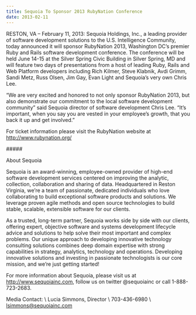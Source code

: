 ```yaml
---
title: Sequoia To Sponsor 2013 RubyNation Conference
date: 2013-02-11
---
```


RESTON, VA – February 11, 2013: Sequoia Holdings, Inc., a leading provider of software development solutions to the U.S. Intelligence Community, today announced it will sponsor RubyNation 2013, Washington DC’s premier Ruby and Rails software development conference. The conference will be held June 14-15 at the Silver Spring Civic Building in Silver Spring, MD and will feature two days of presentations from a host of leading Ruby, Rails and Web Platform developers including Rich Kilmer, Steve Klabnik, Avdi Grimm, Sandi Metz, Russ Olsen, Jim Gay, Evan Light and Sequoia’s very own Chris Lee.

“We are very excited and honored to not only sponsor RubyNation 2013, but also demonstrate our commitment to the local software development community” said Sequoia director of software development Chris Lee. “It’s important, when you say you are vested in your employee’s growth, that you back it up and get involved.”

For ticket information please visit the RubyNation website at <http://www.rubynation.org/>

\#\#\#\#\#

About Sequoia

Sequoia is an award-winning, employee-owned provider of high-end software development services centered on improving the analytic, collection, collaboration and sharing of data. Headquartered in Reston Virginia, we’re a team of passionate, dedicated individuals who love collaborating to build exceptional software products and solutions. We leverage proven agile methods and open source technologies to build stable, scalable, extensible software for our clients.

As a trusted, long-term partner, Sequoia works side by side with our clients, offering expert, objective software and systems development lifecycle advice and solutions to help solve their most important and complex problems. Our unique approach to developing innovative technology consulting solutions combines deep domain expertise with strong capabilities in strategy, analytics, technology and operations. Developing innovative solutions and investing in passionate technologists is our core mission, and we’re just getting started!

For more information about Sequoia, please visit us at <http://www.sequoiainc.com>, follow us on twitter @sequoiainc or call 1-888-723-2683.

Media Contact: \\
Lucia Simmons, Director \\
703-436-6980 \\
lsimmons@sequoiainc.com